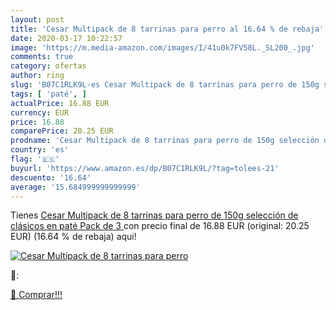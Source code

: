 ```yaml
---
layout: post
title: 'Cesar Multipack de 8 tarrinas para perro al 16.64 % de rebaja'
date: 2020-03-17 10:22:57
image: 'https://m.media-amazon.com/images/I/41u0k7FV58L._SL200_.jpg'
comments: true
category: ofertas
author: ring
slug: 'B07C1RLK9L-es Cesar Multipack de 8 tarrinas para perro de 150g selección...'
tags: [ 'paté', ]
actualPrice: 16.88 EUR
currency: EUR
price: 16.88
comparePrice: 20.25 EUR
prodname: 'Cesar Multipack de 8 tarrinas para perro de 150g selección de clásicos en paté  Pack de 3 '
country: 'es'
flag: '🇪🇸'
buyurl: 'https://www.amazon.es/dp/B07C1RLK9L/?tag=tolees-21'
descuento: '16.64'
average: '15.684999999999999'
---
```


Tienes [Cesar Multipack de 8 tarrinas para perro de 150g selección de clásicos en paté  Pack de 3 ](https://www.amazon.es/dp/B07C1RLK9L/?tag=tolees-21) con precio final de  16.88 EUR (original: 20.25 EUR) (16.64 %  de rebaja) aqui!

[![Cesar Multipack de 8 tarrinas para perro](https://m.media-amazon.com/images/I/41u0k7FV58L._SL200_.jpg)](https://www.amazon.es/dp/B07C1RLK9L/?tag=tolees-21)

🔎:


[🛒 Comprar!!!](https://www.amazon.es/dp/B07C1RLK9L/?tag=tolees-21)
